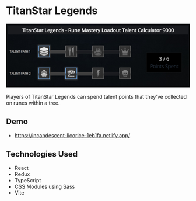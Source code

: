 # TitanStar Legends

![TitanStar Legends](./src/assets/TitanStar.jpg)

Players of TitanStar Legends can spend talent points that they’ve collected on runes within a tree.

## Demo
- https://incandescent-licorice-1eb1fa.netlify.app/

## Technologies Used
- React
- Redux
- TypeScript
- CSS Modules using Sass
- Vite
